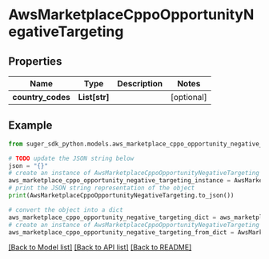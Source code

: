 # AwsMarketplaceCppoOpportunityNegativeTargeting


## Properties

Name | Type | Description | Notes
------------ | ------------- | ------------- | -------------
**country_codes** | **List[str]** |  | [optional] 

## Example

```python
from suger_sdk_python.models.aws_marketplace_cppo_opportunity_negative_targeting import AwsMarketplaceCppoOpportunityNegativeTargeting

# TODO update the JSON string below
json = "{}"
# create an instance of AwsMarketplaceCppoOpportunityNegativeTargeting from a JSON string
aws_marketplace_cppo_opportunity_negative_targeting_instance = AwsMarketplaceCppoOpportunityNegativeTargeting.from_json(json)
# print the JSON string representation of the object
print(AwsMarketplaceCppoOpportunityNegativeTargeting.to_json())

# convert the object into a dict
aws_marketplace_cppo_opportunity_negative_targeting_dict = aws_marketplace_cppo_opportunity_negative_targeting_instance.to_dict()
# create an instance of AwsMarketplaceCppoOpportunityNegativeTargeting from a dict
aws_marketplace_cppo_opportunity_negative_targeting_from_dict = AwsMarketplaceCppoOpportunityNegativeTargeting.from_dict(aws_marketplace_cppo_opportunity_negative_targeting_dict)
```
[[Back to Model list]](../README.md#documentation-for-models) [[Back to API list]](../README.md#documentation-for-api-endpoints) [[Back to README]](../README.md)


